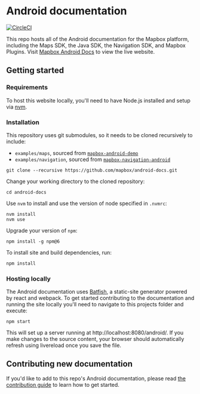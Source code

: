 # Android documentation

[![CircleCI](https://circleci.com/gh/mapbox/android-docs.svg?style=svg)](https://circleci.com/gh/mapbox/android-docs)

This repo hosts all of the Android documentation for the Mapbox platform, including the Maps SDK, the Java SDK, the Navigation SDK, and Mapbox Plugins. Visit [Mapbox Android Docs](https://docs.mapbox.com/android/maps/overview/) to view the live website.

## Getting started

### Requirements

To host this website locally, you'll need to have Node.js installed and setup via [nvm](https://github.com/creationix/nvm#installation).

### Installation

This repository uses git submodules, so it needs to be cloned recursively to include:

- `examples/maps`, sourced from [`mapbox-android-demo`](https://github.com/mapbox/mapbox-android-demo)
- `examples/navigation`, sourced from [`mapbox-navigation-android`](https://github.com/mapbox/mapbox-navigation-android/tree/master/app/src/main/java/com/mapbox/services/android/navigation/testapp/activity)

```
git clone --recursive https://github.com/mapbox/android-docs.git
```

Change your working directory to the cloned repository:

```
cd android-docs
```

Use `nvm` to install and use the version of node specified in `.nvmrc`:

 ```
nvm install
nvm use
```

Upgrade your version of `npm`:

 ```
npm install -g npm@6
```

To install site and build dependencies, run:

```sh
npm install
```

### Hosting locally

The Android documentation uses [Batfish](https://github.com/mapbox/batfish), a static-site generator powered by react and webpack. To get started contributing to the documentation and running the site locally you'll need to navigate to this projects folder and execute:

```
npm start
```

This will set up a server running at http://localhost:8080/android/. If you make changes to the source content, your browser should automatically refresh using livereload once you save the file.

## Contributing new documentation

If you'd like to add to this repo's Android documentation, please read [the contribution guide](/CONTRIBUTING.md) to learn how to get started.
